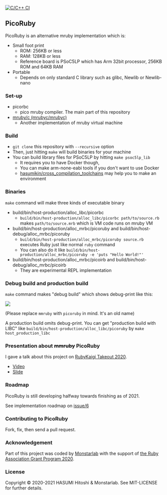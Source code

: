 [![C/C++ CI](https://github.com/picoruby/picoruby/actions/workflows/c-cpp.yml/badge.svg)](https://github.com/picoruby/picoruby/actions/workflows/c-cpp.yml)

## PicoRuby

PicoRuby is an alternative mruby implementation which is:

- Small foot print
  - ROM: 256KB or less
  - RAM: 128KB or less
  - Reference board is PSoC5LP which has Arm 32bit processor, 256KB ROM and 64KB RAM
- Portable
  - Depends on only standard C library such as glibc, Newlib or Newlib-nano

### Set-up

- picorbc
  - pico mruby compiler. The main part of this repository
- [mruby/c (mrubyc/mrubyc)](https://github.com/mrubyc/mrubyc)
  - Another implementation of mruby virtual machine

### Build

- `git clone` this repository with `--recursive` option
- Then, just hitting `make` will build binaries for your machine
- You can build library files for PSoC5LP by hitting `make psoc5lp_lib`
  - It requires you to have Docker though,
  - You can make arm-none-eabi tools if you don't want to use Docker
  - [hasumikin/cross_compilation_toolchains](https://github.com/hasumikin/cross_compilation_toolchains) may help you to make an environment

### Binaries

`make` command will make three kinds of executable binary

- build/bin/host-production/alloc_libc/picorbc
  - `build/bin/host-production/alloc_libc/picorbc path/to/source.rb` makes `path/to/source.mrb` which is VM code runs on mruby VM
- build/bin/host-production/alloc_mrbc/picoruby and build/bin/host-debug/alloc_mrbc/picoruby
  - `build/bin/host-production/alloc_mrbc/picoruby source.rb` executes Ruby just like normal `ruby` command
  - You can also do it like `build/bin/host-production/alloc_mrbc/picoruby -e 'puts "Hello World!"'`
- build/bin/host-production/alloc_mrbc/picoirb and build/bin/host-debug/alloc_mrbc/picoirb
  - They are experimental REPL implementation

### Debug build and production build

`make` command makes "debug build" which shows debug-print like this:

![](https://raw.githubusercontent.com/hasumikin/picoruby/master/docs/images/debug-print.png)

(Please replace `mmruby` with `picoruby` in mind. It's an old name)

A production build omits debug-print.
You can get "production build with LIBC" like `build/bin/host-production/alloc_libc/picoruby` by `make host_production_libc`

### Presentation about ~~mmruby~~ PicoRuby

I gave a talk about this project on [RubyKaigi Takeout 2020](https://rubykaigi.org/2020-takeout).

- [Video](https://youtu.be/kDOf_tZKlLU)
- [Slide](https://slide.rabbit-shocker.org/authors/hasumikin/RubyKaigiTakeout2020/)

### Roadmap

PicoRuby is still developing halfway towards finishing as of 2021.

See implementation roadmap on [issue/6](https://github.com/hasumikin/picoruby/issues/6)

### Contributing to PicoRuby

Fork, fix, then send a pull request.

### Acknowledgement

Part of this project was coded by [Monstarlab](https://monstar-lab.com/) with the support of [the Ruby Association Grant Program 2020](https://www.ruby.or.jp/en/news/20201022).

### License

Copyright © 2020-2021 HASUMI Hitoshi & Monstarlab. See MIT-LICENSE for further details.
